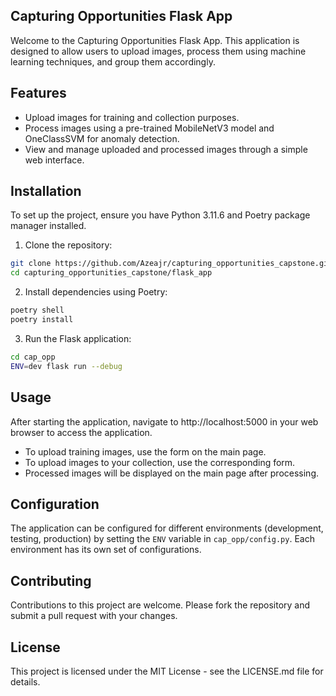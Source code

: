 ## Capturing Opportunities Flask App
Welcome to the Capturing Opportunities Flask App. This application is designed to allow users to upload images, process them using machine learning techniques, and group them accordingly.

## Features
- Upload images for training and collection purposes.
- Process images using a pre-trained MobileNetV3 model and OneClassSVM for anomaly detection.
- View and manage uploaded and processed images through a simple web interface.
## Installation
To set up the project, ensure you have Python 3.11.6 and Poetry package manager installed.

1. Clone the repository:
```bash
git clone https://github.com/Azeajr/capturing_opportunities_capstone.git
cd capturing_opportunities_capstone/flask_app
```
2. Install dependencies using Poetry:
```bash
poetry shell
poetry install
```
3. Run the Flask application:
```bash
cd cap_opp
ENV=dev flask run --debug
```
## Usage
After starting the application, navigate to http://localhost:5000 in your web browser to access the application.

- To upload training images, use the form on the main page.
- To upload images to your collection, use the corresponding form.
- Processed images will be displayed on the main page after processing.
## Configuration
The application can be configured for different environments (development, testing, production) by setting the `ENV` variable in `cap_opp/config.py`. Each environment has its own set of configurations.

## Contributing
Contributions to this project are welcome. Please fork the repository and submit a pull request with your changes.

## License
This project is licensed under the MIT License - see the LICENSE.md file for details.

